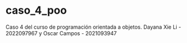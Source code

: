 # caso_4_poo
Caso 4 del curso de programación orientada a objetos. Dayana Xie Li - 2022097967 y Oscar Campos - 2021093947
